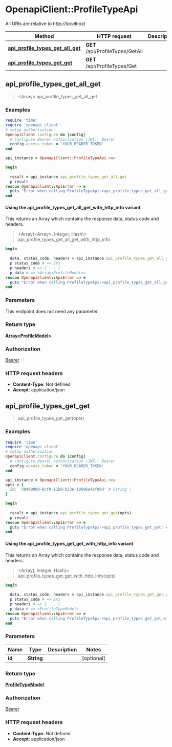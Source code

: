 # OpenapiClient::ProfileTypeApi

All URIs are relative to *http://localhost*

| Method | HTTP request | Description |
| ------ | ------------ | ----------- |
| [**api_profile_types_get_all_get**](ProfileTypeApi.md#api_profile_types_get_all_get) | **GET** /api/ProfileTypes/GetAll |  |
| [**api_profile_types_get_get**](ProfileTypeApi.md#api_profile_types_get_get) | **GET** /api/ProfileTypes/Get |  |


## api_profile_types_get_all_get

> <Array<ProfileModel>> api_profile_types_get_all_get



### Examples

```ruby
require 'time'
require 'openapi_client'
# setup authorization
OpenapiClient.configure do |config|
  # Configure Bearer authorization (JWT): Bearer
  config.access_token = 'YOUR_BEARER_TOKEN'
end

api_instance = OpenapiClient::ProfileTypeApi.new

begin
  
  result = api_instance.api_profile_types_get_all_get
  p result
rescue OpenapiClient::ApiError => e
  puts "Error when calling ProfileTypeApi->api_profile_types_get_all_get: #{e}"
end
```

#### Using the api_profile_types_get_all_get_with_http_info variant

This returns an Array which contains the response data, status code and headers.

> <Array(<Array<ProfileModel>>, Integer, Hash)> api_profile_types_get_all_get_with_http_info

```ruby
begin
  
  data, status_code, headers = api_instance.api_profile_types_get_all_get_with_http_info
  p status_code # => 2xx
  p headers # => { ... }
  p data # => <Array<ProfileModel>>
rescue OpenapiClient::ApiError => e
  puts "Error when calling ProfileTypeApi->api_profile_types_get_all_get_with_http_info: #{e}"
end
```

### Parameters

This endpoint does not need any parameter.

### Return type

[**Array&lt;ProfileModel&gt;**](ProfileModel.md)

### Authorization

[Bearer](../README.md#Bearer)

### HTTP request headers

- **Content-Type**: Not defined
- **Accept**: application/json


## api_profile_types_get_get

> <ProfileTypeModel> api_profile_types_get_get(opts)



### Examples

```ruby
require 'time'
require 'openapi_client'
# setup authorization
OpenapiClient.configure do |config|
  # Configure Bearer authorization (JWT): Bearer
  config.access_token = 'YOUR_BEARER_TOKEN'
end

api_instance = OpenapiClient::ProfileTypeApi.new
opts = {
  id: '38400000-8cf0-11bd-b23e-10b96e4ef00d' # String | 
}

begin
  
  result = api_instance.api_profile_types_get_get(opts)
  p result
rescue OpenapiClient::ApiError => e
  puts "Error when calling ProfileTypeApi->api_profile_types_get_get: #{e}"
end
```

#### Using the api_profile_types_get_get_with_http_info variant

This returns an Array which contains the response data, status code and headers.

> <Array(<ProfileTypeModel>, Integer, Hash)> api_profile_types_get_get_with_http_info(opts)

```ruby
begin
  
  data, status_code, headers = api_instance.api_profile_types_get_get_with_http_info(opts)
  p status_code # => 2xx
  p headers # => { ... }
  p data # => <ProfileTypeModel>
rescue OpenapiClient::ApiError => e
  puts "Error when calling ProfileTypeApi->api_profile_types_get_get_with_http_info: #{e}"
end
```

### Parameters

| Name | Type | Description | Notes |
| ---- | ---- | ----------- | ----- |
| **id** | **String** |  | [optional] |

### Return type

[**ProfileTypeModel**](ProfileTypeModel.md)

### Authorization

[Bearer](../README.md#Bearer)

### HTTP request headers

- **Content-Type**: Not defined
- **Accept**: application/json

